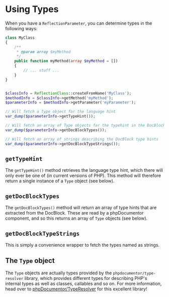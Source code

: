 # Using Types

When you have a `ReflectionParameter`, you can determine types in the following
ways:

```php
class MyClass
{
    /**
     * @param array $myMethod
     */
    public function myMethod(array $myMethod = [])
    {
        // ... stuff ...
    }
}
```

```php

$classInfo = ReflectionClass::createFromName('MyClass');
$methodInfo = $classInfo->getMethod('myMethod');
$parameterInfo = $methodInfo->getParameter('myParameter');

// Will fetch a Type object for the language hint
var_dump($parameterInfo->getTypeHint());

// Will fetch an array of Type objects for the typehint in the DocBlock
var_dump($parameterInfo->getDocBlockTypes());

// Will fetch an array of strings describing the DocBlock type hints
var_dump($parameterInfo->getDocBlockTypeStrings());
```

## `getTypeHint`

The `getTypeHint()` method retrieves the language type hint, which there will
only ever be one of (in current versions of PHP). This method will therefore
return a single instance of a `Type` object (see below).

## `getDocBlockTypes`

The `getDocBlockTypes()` method will return an array of type hints that are
extracted from the DocBlock. These are read by a phpDocumentor component, and
so this returns an array of `Type` objects (see below).

## `getDocBlockTypeStrings`

This is simply a convenience wrapper to fetch the types named as strings.

## The `Type` object

The `Type` objects are actually types provided by the `phpdocumentor/type-resolver`
library, which provides different types for describing PHP's internal types as
well as classes, callables and so on. For more information, head over to
[phpDocumentor/TypeResolver](https://github.com/phpDocumentor/TypeResolver) for
this excellent library!
